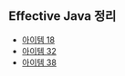 ## Effective Java 정리 ##

+ [아이템 18](https://github.com/sungwoon129/blog-code/tree/main/effective-java/src/main/java/com/blog/items/item18)
+ [아이템 32](https://github.com/sungwoon129/blog-code/tree/main/effective-java/src/main/java/com/blog/items/item32)
+ [아이템 38](https://github.com/sungwoon129/blog-code/tree/main/effective-java/src/main/java/com/blog/items/item38)